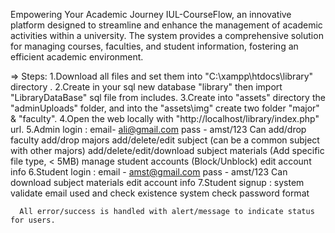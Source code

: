 Empowering Your Academic Journey
IUL-CourseFlow, an innovative platform designed to streamline and enhance the management of academic activities within a university. The system provides a comprehensive solution for managing courses, faculties, and student information, fostering an efficient academic environment.

=> Steps:
      1.Download all files and set them into "C:\xampp\htdocs\library\" directory .
      2.Create in your sql new database "library" then import "LibraryDataBase" sql file from includes.
      3.Create into "assets" directory the "adminUploads" folder, and into the "assets\img" create two folder "major" & "faculty".
      4.Open the web locally with "http://localhost/library/index.php" url.
      5.Admin login : email- ali@gmail.com
                      pass - amst/123
            Can add/drop faculty
                add/drop majors
                add/delete/edit subject (can be a common subject with other majors)
                add/delete/edit/download subject materials (Add specific file type, < 5MB)
                manage student accounts (Block/Unblock)
                edit account info
      6.Student login : email -  amst@gmail.com
                        pass - amst/123
            Can download subject materials
                edit account info
      7.Student signup : system validate email used and check existence
                         system check password format

      All error/success is handled with alert/message to indicate status for users.
